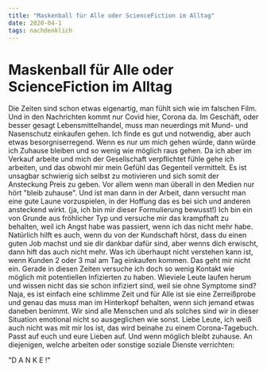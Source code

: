 ```yaml
---
title: "Maskenball für Alle oder ScienceFiction im Alltag"
date: 2020-04-1
tags: nachdenklich
---
```

# Maskenball für Alle oder ScienceFiction im Alltag

Die Zeiten sind schon etwas eigenartig, man fühlt sich wie im falschen Film.
Und in den Nachrichten kommt nur Covid hier, Corona da.
Im Geschäft, oder besser gesagt Lebensmittelhandel, muss man neuerdings mit Mund- und Nasenschutz einkaufen gehen.
Ich finde es gut und notwendig, aber auch etwas besorgniserregend.
Wenn es nur um mich gehen würde, dann würde ich Zuhause bleiben und so wenig wie möglich raus gehen.
Da ich aber im Verkauf arbeite und mich der Gesellschaft verpflichtet fühle gehe ich arbeiten, und das obwohl mir mein Gefühl das Gegenteil vermittelt.
Es ist unsagbar schwierig sich selbst zu motivieren und sich somit der Ansteckung Preis zu geben. Vor allem wenn man überall in den Medien nur hört "bleib zuhause".
Und ist man dann in der Arbeit, dann versucht man eine gute Laune vorzuspielen, in der Hoffung das es bei sich und anderen ansteckend wirkt.
(ja, ich bin mir dieser Formulierung bewusst!)
Ich bin ein von Grunde aus fröhlicher Typ und versuche mir das krampfhaft zu behalten, weil ich Angst habe was passiert, wenn ich das nicht mehr habe.
Natürlich hilft es auch, wenn du von der Kundschaft hörst, dass du einen guten Job machst und sie dir dankbar dafür sind, aber wenns dich erwischt, dann hift das auch nicht mehr.
Was ich überhaupt nicht verstehen kann ist, wenn Kunden 2 oder 3 mal am Tag einkaufen kommen.
Das geht mir nicht ein. Gerade in diesen Zeiten versuche ich doch so wenig Kontakt wie möglich mit potentiellen Infizierten zu haben. Wieviele Leute laufen herum und wissen nicht das sie schon infiziert sind, weil sie ohne Symptome sind?
Naja, es ist einfach eine schlimme Zeit und für Alle ist sie eine Zerreißprobe und genau das muss man im Hinterkopf behalten, wenn sich jemand etwas daneben benimmt.
Wir sind alle Menschen und als solches sind wir in dieser Situation emotional nicht so ausgeglichen wie sonst.
Liebe Leute, ich weiß auch nicht was mit mir los ist, das wird beinahe zu einem Corona-Tagebuch.
Passt auf euch und eure Lieben auf. Und wenn möglich bleibt zuhause. An diejenigen, welche arbeiten oder sonstige soziale Dienste verrichten:

"D A N K E !"
